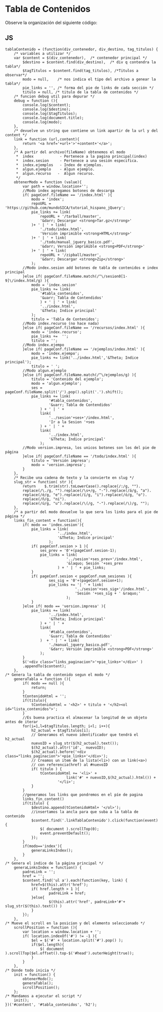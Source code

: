 <script>
$(document).ready(function(){
	$("pre").snippet("javascript", {style:'darkness'});
});</script>

# Tabla de Contenidos

Observe la organización del siguiente código:

## JS

	tablaContenido = (function(div_contenedor, div_destino, tag_titulos) {
		/* variables a utilizar */
		var $content = $(div_contenedor),  /* contenedor principal */
			$destino = $content.find(div_destino),  /* div q contendra la tabla*/
			$tagTitulos = $content.find(tag_titulos), /*Titulos a observar*/
			modo = null,    /* nos indica el tipo del archivo a genear la tabla*/
			pie_links = '', /* forma del pie de links de cada sección */
			titulo = null, /* titulo de la tabla de contenidos */
		/* funcion debug util para depurar */
		debug = function (){
			console.log($content);
			console.log($destino);
			console.log($tagTitulos);
			console.log(document.title);
			console.log(modo);
		},
		/* devuelve un string que contiene un link apartir de la url y del content */
		link = function (url,content){
			return '<a href='+url+'>'+content+'</a>';
		},
		/* A partir del archivo(fileName) obtenemos el modo
		 *  index            - Pertenece a la pagina principal(index)
		 *  index.sesion     - Pertenece a una sesión especifica.
		 *  index.ejemplos   - Index de ejemplos.
		 *  algun.ejemplo    - Algun ejemplo.
		 *  algun.recurso   -  Algun recurso.
		 */
		obtenerModo = function (value){
			var path = window.location+'';
			//Modo index agregamos botones de descarga
			if( pageConf.fileName == '/index.html' ){
				modo = 'index';
				repoURL = 'https://github.com/mundoSICA/tutorial_hispano_jQuery';
				pie_links += link(
					repoURL + '/tarball/master',
					'&darr; Descargar <strong>Tar.gz</strong>'
				)+ ' | ' + link(
					'./todo/index.html',
					'Versión imprimible <strong>HTML</strong>'
				)+ ' | ' + link(
					'./todo/manual_jquery_basico.pdf',
					'&darr; Versión imprimible <strong>PDF</strong>'
				)+ ' | ' + link(
					repoURL + '/zipball/master',
					'&darr; Descargar <strong>Zip</strong>'
				);
			//Modo index.sesion add botones de tabla de contenidos e index principal
			}else if( pageConf.fileName.match(/^\/sesion0[1-9]\/index.html/g) ){
				modo = 'index.sesion'
				pie_links += link(
					'#tabla_contenidos',
					'&uarr; Tabla de Contendidos'
					) + ' | ' + link(
					'../index.html',
					'&Theta; Indice principal'
				);
				titulo = 'Tabla de Contenidos';
			//Modo index.recurso (no hace nada)
			}else if( pageConf.fileName == '/recursos/index.html' ){
				modo = 'index.recurso';
				pie_links +=  '';
				titulo = '';
			//Modo index.ejempo
			}else if( pageConf.fileName == '/ejemplos/index.html' ){
				modo = 'index.ejempo';
				pie_links += link('../index.html','&Theta; Indice principal');
				titulo = ' ';
			//Modo algun.ejemplo
			}else if( pageConf.fileName.match(/^\/ejemplos/g) ){
				titulo = 'Contenido del ejemplo';
				modo = 'algun.ejemplo';
				ses = pageConf.fileName.split('/').pop().split('.').shift();
				pie_links += link(
						'#tabla_contenidos',
						'&uarr; Tabla de Contendidos'
					) + ' | ' +
					link(
						'../sesion'+ses+'/index.html',
						'Ir a la Sesion '+ses
					) + ' | ' +
					link(
						'../index.html',
						'&Theta; Indice principal'
					);
			//Modo version.impresa, los unicos botones son los del pie de página
			}else if( pageConf.fileName == '/todo/index.html' ){
				titulo = 'Versión impresa';
				modo = 'version.impresa';
			}
		},
		/* Recibe una cadena de texto y la convierte en slug */
		slug_str = function( str ){
			return    $.trim(str).toLowerCase().replace(/:/g, "").
			replace(/\./g, "").replace(/\s+/g, "-").replace(/á/g, "a").
			replace(/é/g, "e").replace(/í/g, "i").replace(/ó/g, "o").
			replace(/ñ/g, "ni").
			replace(/ú/g, "u").replace(/\(/g, "-").replace(/\)/g, "");
		},
		/* a partir del modo devuelve lo que sera los links para el pie de página */
		links_fin_content = function(){
			if( modo == 'index.sesion'){
				pie_links = link(
							'../index.html',
							'&Theta; Indice principal'
						);
				if( pageConf.sesion > 1 ){
					ses_prev = '0'+(pageConf.sesion-1);
					pie_links = link(
								'../sesion'+ses_prev+'/index.html',
								'&laquo; Sesión '+ses_prev
							) + ' | ' + pie_links;
				}
				if( pageConf.sesion < pageConf.num_sesiones ){
						ses_sig = '0'+(pageConf.sesion+1);
						pie_links += '| ' + link(
									'../sesion'+ses_sig+'/index.html',
									'Sesión '+ses_sig + ' &raquo;'
								);
				}
			}else if( modo == 'version.impresa' ){
				pie_links += link(
						'../index.html',
						'&Theta; Indice principal'
					) + ' | ' +
					link(
						'#tabla_contenidos',
						'&uarr; Tabla de Contendidos'
					)  + ' | ' + link(
						'./manual_jquery_basico.pdf',
						'&darr; Versión imprimible <strong>PDF</strong>'
					);
			}
			$('<div class="links_paginacion">'+pie_links+'</div>' )
			.appendTo($content);
		},
	/* Genera la tabla de contenido segun el modo */
		generaTabla = function (){
			if( modo == null ){
				return;
			}
			tContenidoHtml = '';
			if(titulo){
				tContenidoHtml = '<h2>' + titulo + '</h2><ol id="lista_contenidos">';
			}
			//Es buena practica el almacenar la longitud de un objeto antes de iterar
			for(i=1,l=$tagTitulos.length; i<l; i++){
				h2_actual = $tagTitulos[i];
				// Generamos el nuevo identificador que tendrá el h2_actual
				nuevoID = slug_str($(h2_actual).text());
				$(h2_actual).attr('id',  nuevoID);
				$(h2_actual).before('<div	class="links_paginacion">'+pie_links+'</div>');
				// Creamos un item de la lista(<li>) con un link(<a>)
				// con referencia(href) al #nuevoID
				if( titulo ) {
					tContenidoHtml += '<li>' +
								link('#' + nuevoID,$(h2_actual).html()) +
							'</li>';
				}
			}
			//generamos los links que pondremos en el píe de pagina
			links_fin_content()
			if(titulo) {
				$destino.append(tContenidoHtml+ '</ol>');
				//insertamos la ancla para que suba a la tabla de contenido
				$content.find('.linkTablaContenido').click(function(event) {
					$( document ).scrollTop(0);
					event.preventDefault();
				});
			}
			if(modo=='index'){
				generaLinksIndex();
			}
		},
	/* Genera el indice de la página principal */
		generaLinksIndex = function() {
			padreLink = '';
			href = '';
			$content.find('ul a').each(function(key, link) {
				href=$(this).attr('href');
				if( href.length > 1 ){
						padreLink = href;
				}else{
						$(this).attr('href', padreLink+'#'+ slug_str($(this).text()) )
				}
			});
		},
	/* Mueve el scroll en la posicion y del elemento seleccionado */
		scrollPosition = function (){
			var location = window.location + '';
			if( location.indexOf('#') != -1 ){
				$el = $('#' + location.split('#').pop() );
				if($el.length){
					$( document ).scrollTop($el.offset().top-$('#head').outerHeight(true));
				}
			}
		},
	/* Donde todo inicia */
		init = function() {
			obtenerModo();
			generaTabla();
			scrollPosition();
		};
	/* Mandamos a ejecutar el script */
		init();
	})('#content', '#tabla_contenidos', 'h2');

